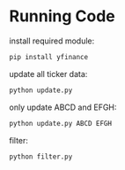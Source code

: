 # Running Code
install required module:
```bash
pip install yfinance
```

update all ticker data:
```bash
python update.py
```

only update ABCD and EFGH:
```bash
python update.py ABCD EFGH
```

filter:
```bash
python filter.py
```